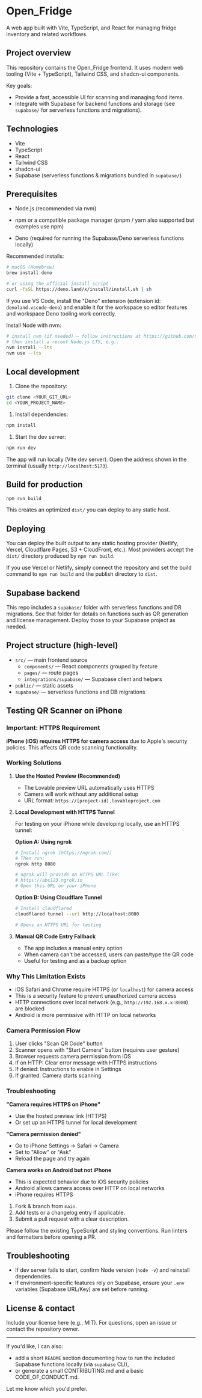 # Open_Fridge

A web app built with Vite, TypeScript, and React for managing fridge inventory and related workflows.

## Project overview

This repository contains the Open_Fridge frontend. It uses modern web tooling (Vite + TypeScript), Tailwind CSS, and shadcn-ui components.

Key goals:

- Provide a fast, accessible UI for scanning and managing food items.
- Integrate with Supabase for backend functions and storage (see `supabase/` for serverless functions and migrations).

## Technologies

- Vite
- TypeScript
- React
- Tailwind CSS
- shadcn-ui
- Supabase (serverless functions & migrations bundled in `supabase/`)

## Prerequisites

- Node.js (recommended via nvm)
- npm or a compatible package manager (pnpm / yarn also supported but examples use npm)

- Deno (required for running the Supabase/Deno serverless functions locally)

Recommended installs:

```sh
# macOS (Homebrew)
brew install deno

# or using the official install script
curl -fsSL https://deno.land/x/install/install.sh | sh
```

If you use VS Code, install the "Deno" extension (extension id: `denoland.vscode-deno`) and enable it for the workspace so editor features and workspace Deno tooling work correctly.

Install Node with nvm:

```sh
# install nvm (if needed) — follow instructions at https://github.com/nvm-sh/nvm
# then install a recent Node.js LTS, e.g.:
nvm install --lts
nvm use --lts
```

## Local development

1. Clone the repository:

```sh
git clone <YOUR_GIT_URL>
cd <YOUR_PROJECT_NAME>
```

1. Install dependencies:

```sh
npm install
```

1. Start the dev server:

```sh
npm run dev
```

The app will run locally (Vite dev server). Open the address shown in the terminal (usually `http://localhost:5173`).

## Build for production

```sh
npm run build
```

This creates an optimized `dist/` you can deploy to any static host.

## Deploying

You can deploy the built output to any static hosting provider (Netlify, Vercel, Cloudflare Pages, S3 + CloudFront, etc.). Most providers accept the `dist/` directory produced by `npm run build`.

If you use Vercel or Netlify, simply connect the repository and set the build command to `npm run build` and the publish directory to `dist`.

## Supabase backend

This repo includes a `supabase/` folder with serverless functions and DB migrations. See that folder for details on functions such as QR generation and license management. Deploy those to your Supabase project as needed.

## Project structure (high-level)

- `src/` — main frontend source
  - `components/` — React components grouped by feature
  - `pages/` — route pages
  - `integrations/supabase/` — Supabase client and helpers
- `public/` — static assets
- `supabase/` — serverless functions and DB migrations

## Testing QR Scanner on iPhone

### Important: HTTPS Requirement

**iPhone (iOS) requires HTTPS for camera access** due to Apple's security policies. This affects QR code scanning functionality.

### Working Solutions

1. **Use the Hosted Preview (Recommended)**
   - The Lovable preview URL automatically uses HTTPS
   - Camera will work without any additional setup
   - URL format: `https://[project-id].lovableproject.com`

2. **Local Development with HTTPS Tunnel**
   
   For testing on your iPhone while developing locally, use an HTTPS tunnel:

   **Option A: Using ngrok**
   ```sh
   # Install ngrok (https://ngrok.com/)
   # Then run:
   ngrok http 8080
   
   # ngrok will provide an HTTPS URL like:
   # https://abc123.ngrok.io
   # Open this URL on your iPhone
   ```

   **Option B: Using Cloudflare Tunnel**
   ```sh
   # Install cloudflared
   cloudflared tunnel --url http://localhost:8080
   
   # Opens an HTTPS URL for testing
   ```

3. **Manual QR Code Entry Fallback**
   - The app includes a manual entry option
   - When camera can't be accessed, users can paste/type the QR code
   - Useful for testing and as a backup option

### Why This Limitation Exists

- iOS Safari and Chrome require HTTPS (or `localhost`) for camera access
- This is a security feature to prevent unauthorized camera access
- HTTP connections over local network (e.g., `http://192.168.x.x:8080`) are blocked
- Android is more permissive with HTTP on local networks

### Camera Permission Flow

1. User clicks "Scan QR Code" button
2. Scanner opens with "Start Camera" button (requires user gesture)
3. Browser requests camera permission from iOS
4. If on HTTP: Clear error message with HTTPS instructions
5. If denied: Instructions to enable in Settings
6. If granted: Camera starts scanning

### Troubleshooting

**"Camera requires HTTPS on iPhone"**
- Use the hosted preview link (HTTPS)
- Or set up an HTTPS tunnel for local development

**"Camera permission denied"**
- Go to iPhone Settings → Safari → Camera
- Set to "Allow" or "Ask"
- Reload the page and try again

**Camera works on Android but not iPhone**
- This is expected behavior due to iOS security policies
- Android allows camera access over HTTP on local networks
- iPhone requires HTTPS



1. Fork & branch from `main`.
2. Add tests or a changelog entry if applicable.
3. Submit a pull request with a clear description.

Please follow the existing TypeScript and styling conventions. Run linters and formatters before opening a PR.

## Troubleshooting

- If dev server fails to start, confirm Node version (`node -v`) and reinstall dependencies.
- If environment-specific features rely on Supabase, ensure your `.env` variables (Supabase URL/Key) are set before running.

## License & contact

Include your license here (e.g., MIT). For questions, open an issue or contact the repository owner.

---

If you'd like, I can also:

- add a short `README` section documenting how to run the included Supabase functions locally (via `supabase` CLI),
- or generate a small CONTRIBUTING.md and a basic CODE_OF_CONDUCT.md.

Let me know which you'd prefer.
